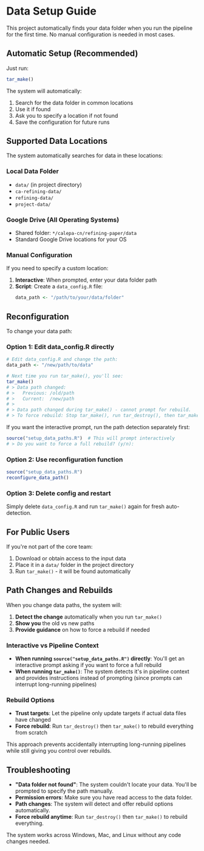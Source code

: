 # Data Setup Guide

This project automatically finds your data folder when you run the pipeline for the first time. No manual configuration is needed in most cases.

## Automatic Setup (Recommended)

Just run:
```r
tar_make()
```

The system will automatically:
1. Search for the data folder in common locations
2. Use it if found
3. Ask you to specify a location if not found
4. Save the configuration for future runs

## Supported Data Locations

The system automatically searches for data in these locations:

### Local Data Folder
- `data/` (in project directory)
- `ca-refining-data/`
- `refining-data/`
- `project-data/`

### Google Drive (All Operating Systems)
- Shared folder: `*/calepa-cn/refining-paper/data`
- Standard Google Drive locations for your OS

### Manual Configuration

If you need to specify a custom location:

1. **Interactive**: When prompted, enter your data folder path
2. **Script**: Create a `data_config.R` file:
   ```r
   data_path <- "/path/to/your/data/folder"
   ```

## Reconfiguration

To change your data path:

### Option 1: Edit data_config.R directly
```r
# Edit data_config.R and change the path:
data_path <- "/new/path/to/data"

# Next time you run tar_make(), you'll see:
tar_make()
# > Data path changed:
# >   Previous: /old/path
# >   Current:  /new/path
# > 
# > Data path changed during tar_make() - cannot prompt for rebuild.
# > To force rebuild: Stop tar_make(), run tar_destroy(), then tar_make() again.
```

If you want the interactive prompt, run the path detection separately first:
```r
source("setup_data_paths.R")  # This will prompt interactively
# > Do you want to force a full rebuild? (y/n):
```

### Option 2: Use reconfiguration function
```r
source("setup_data_paths.R")
reconfigure_data_path()
```

### Option 3: Delete config and restart
Simply delete `data_config.R` and run `tar_make()` again for fresh auto-detection.

## For Public Users

If you're not part of the core team:
1. Download or obtain access to the input data
2. Place it in a `data/` folder in the project directory
3. Run `tar_make()` - it will be found automatically

## Path Changes and Rebuilds

When you change data paths, the system will:

1. **Detect the change** automatically when you run `tar_make()`
2. **Show you** the old vs new paths
3. **Provide guidance** on how to force a rebuild if needed

### Interactive vs Pipeline Context

- **When running `source("setup_data_paths.R")` directly**: You'll get an interactive prompt asking if you want to force a full rebuild
- **When running `tar_make()`**: The system detects it's in pipeline context and provides instructions instead of prompting (since prompts can interrupt long-running pipelines)

### Rebuild Options

- **Trust targets**: Let the pipeline only update targets if actual data files have changed
- **Force rebuild**: Run `tar_destroy()` then `tar_make()` to rebuild everything from scratch

This approach prevents accidentally interrupting long-running pipelines while still giving you control over rebuilds.

## Troubleshooting

- **"Data folder not found"**: The system couldn't locate your data. You'll be prompted to specify the path manually.
- **Permission errors**: Make sure you have read access to the data folder.
- **Path changes**: The system will detect and offer rebuild options automatically.
- **Force rebuild anytime**: Run `tar_destroy()` then `tar_make()` to rebuild everything.

The system works across Windows, Mac, and Linux without any code changes needed.